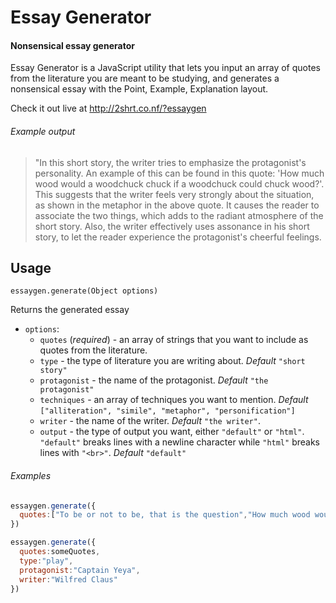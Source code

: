 # Essay Generator

#### Nonsensical essay generator

Essay Generator is a JavaScript utility that lets you input an array of quotes from the literature you are meant to be studying, and generates a nonsensical essay with the Point, Example, Explanation layout.

Check it out live at http://2shrt.co.nf/?essaygen

###### Example output

> "In this short story, the writer tries to emphasize the protagonist's personality. An example of this can be found in this quote: 'How much wood would a woodchuck chuck if a woodchuck could chuck wood?'. This suggests that the writer feels very strongly about the situation, as shown in the metaphor in the above quote. It causes the reader to associate the two things, which adds to the radiant atmosphere of the short story. Also, the writer effectively uses assonance in his short story, to let the reader experience the protagonist's cheerful feelings.

## Usage

`essaygen.generate(Object options)`

Returns the generated essay

* `options`:
  * `quotes` (*required*) - an array of strings that you want to include as quotes from the literature.
  * `type` - the type of literature you are writing about. *Default* `"short story"`
  * `protagonist` - the name of the protagonist. *Default* `"the protagonist"`
  * `techniques` - an array of techniques you want to mention. *Default* `["alliteration", "simile", "metaphor", "personification"]`
  * `writer` - the name of the writer. *Default* `"the writer"`.
  * `output` - the type of output you want, either `"default"` or `"html"`. `"default"` breaks lines with a newline character while `"html"` breaks lines with `"<br>"`. *Default* `"default"`

###### Examples

```javascript
essaygen.generate({
  quotes:["To be or not to be, that is the question","How much wood would a woodchuck chuck?"]
})
```

```javascript
essaygen.generate({
  quotes:someQuotes,
  type:"play",
  protagonist:"Captain Yeya",
  writer:"Wilfred Claus"
})
```

